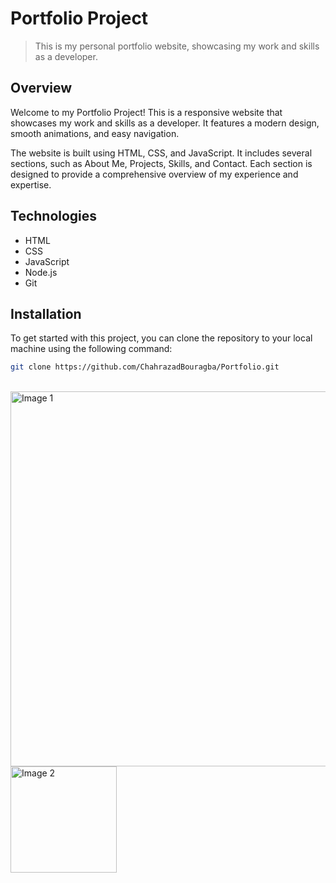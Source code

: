# Portfolio Project

> This is my personal portfolio website, showcasing my work and skills as a developer.


## Overview

Welcome to my Portfolio Project! This is a responsive website that showcases my work and skills as a developer. It features a modern design, smooth animations, and easy navigation.

The website is built using HTML, CSS, and JavaScript. It includes several sections, such as About Me, Projects, Skills, and Contact. Each section is designed to provide a comprehensive overview of my experience and expertise.

## Technologies

- HTML
- CSS
- JavaScript
- Node.js
- Git

## Installation

To get started with this project, you can clone the repository to your local machine using the following command:

```bash
git clone https://github.com/ChahrazadBouragba/Portfolio.git
```
<br>


<div>
  <img src="./img/Document.png" alt="Image 1" width="600"  style="margin-top: -30 rem;"/>
    <img src="./img/Document (1).png" alt="Image 2" width="170" />
</div>

<!-- ![Portfolio Project Banner](./img/Document.png) -->

